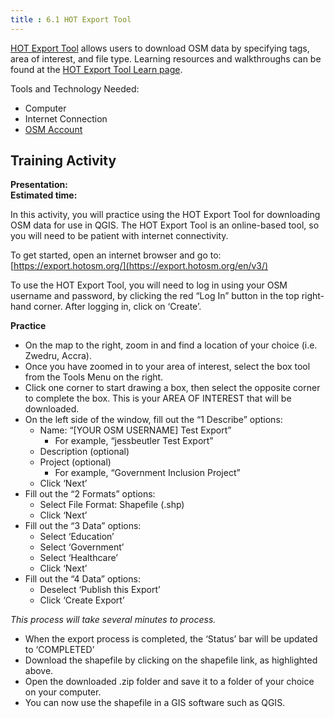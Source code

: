 ```yaml
---
title : 6.1 HOT Export Tool
---
```


[HOT Export Tool](https://export.hotosm.org/en/v3/) allows users to download OSM data by specifying tags, area of interest, and file type. Learning resources and walkthroughs can be found at the [HOT Export Tool Learn page](https://export.hotosm.org/en/v3/learn).

Tools and Technology Needed:

* Computer
* Internet Connection
* [OSM Account](https://hotosm.github.io/toolbox/pages/core-technology/2.1.1-opening-osm-accounts/)

## Training Activity
**Presentation:** <br>
**Estimated time:** <br>

In this activity, you will practice using the HOT Export Tool for downloading OSM data for use in QGIS. The HOT Export Tool is an online-based tool, so you will need to be patient with internet connectivity. 

To get started, open an internet browser and go to: [https://export.hotosm.org/](https://export.hotosm.org/en/v3/) 

To use the HOT Export Tool, you will need to log in using your OSM username and password, by clicking the red “Log In” button in the top right-hand corner. After logging in, click on ‘Create’. 

**Practice**



*   On the map to the right, zoom in and find a location of your choice (i.e. Zwedru, Accra). 
*   Once you have zoomed in to your area of interest, select the box tool from the Tools Menu on the right. 
*   Click one corner to start drawing a box, then select the opposite corner to complete the box. This is your AREA OF INTEREST that will be downloaded. 
*   On the left side of the window, fill out the “1 Describe” options:
    *   Name: “[YOUR OSM USERNAME] Test Export”
        *   For example, “jessbeutler Test Export”
    *   Description (optional)
    *   Project (optional)
        *   For example, “Government Inclusion Project”
    *   Click ‘Next’
*   Fill out the “2 Formats” options:
    *   Select File Format: Shapefile (.shp)
    *   Click ‘Next’
*   Fill out the “3 Data” options: 
    *   Select ‘Education’
    *   Select ‘Government’
    *   Select ‘Healthcare’
    *   Click ‘Next’
*   Fill out the “4 Data” options:
    *   Deselect ‘Publish this Export’
    *   Click ‘Create Export’

_This process will take several minutes to process._

*   When the export process is completed, the ‘Status’ bar will be updated to ‘COMPLETED’
*   Download the shapefile by clicking on the shapefile link, as highlighted above. 
*   Open the downloaded .zip folder and save it to a folder of your choice on your computer.
*   You can now use the shapefile in a GIS software such as QGIS.
